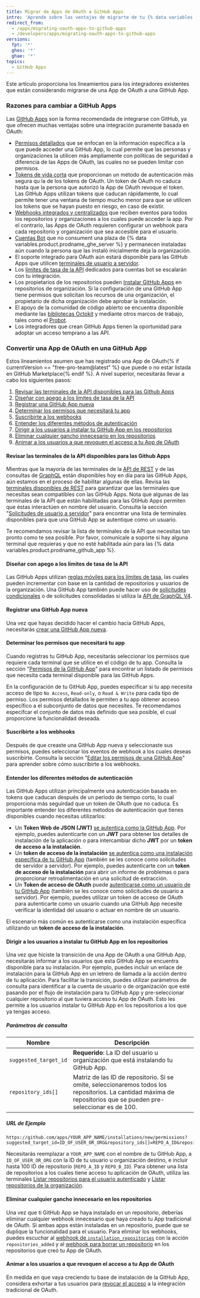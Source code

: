 ```yaml
---
title: Migrar de Apps de OAuth a GitHub Apps
intro: 'Aprende sobre las ventajas de migrarte de tu {% data variables.product.prodname_oauth_app %} a una {% data variables.product.prodname_github_app %} y sobre como migrar una {% data variables.product.prodname_oauth_app %} que no se encuentre listada en {% data variables.product.prodname_marketplace %}.'
redirect_from:
  - /apps/migrating-oauth-apps-to-github-apps
  - /developers/apps/migrating-oauth-apps-to-github-apps
versions:
  fpt: '*'
  ghes: '*'
  ghae: '*'
topics:
  - GitHub Apps
---
```

Este artículo proporciona los lineamientos para los integradores existentes que están considerando migrarse de una App de OAuth a una GitHub App.


### Razones para cambiar a GitHub Apps

Las [GitHub Apps](/apps/) son la forma recomendada de integrarse con GitHub, ya que ofrecen muchas ventajas sobre una integración puramente basada en OAuth:

- [Permisos detallados](/apps/differences-between-apps/#requesting-permission-levels-for-resources) que se enfocan en la información específica a la que puede acceder una GitHub App, lo cual permite que las personas y organizaciones la utilicen más ampliamente con políticas de seguridad a diferencia de las Apps de OAuth, las cuales no se pueden limitar con permisos.
- [Tokens de vida corta](/apps/differences-between-apps/#token-based-identification) que proporcionan un método de autenticación más segura qu la de los tokens de OAuth. Un token de OAuth no caduca hasta que la persona que autorizó la App de OAuth revoque el token. Las GitHub Apps utilizan tokens que caducan rápidamente, lo cual permite tener una ventana de tiempo mucho menor para que se utilicen los tokens que se hayan puesto en riesgo, en caso de existir.
- [Webhooks integrados y centralizados](/apps/differences-between-apps/#webhooks) que reciben eventos para todos los repositorios y organizaciones a los cuales puede acceder la app. Por el contrario, las Apps de OAuth requieren configurar un webhook para cada repositorio y organización que sea accesible para el usuario.
- [Cuentas Bot](/apps/differences-between-apps/#machine-vs-bot-accounts) que no consument una plaza de {% data variables.product.prodname_ghe_server %} y permanecen instaladas aún cuando la persona que las instaló inicialmente deja la organización.
- El soporte integrado para OAuth aún estará disponible para las GitHub Apps que utilicen [terminales de usuario a servidor](/apps/building-github-apps/identifying-and-authorizing-users-for-github-apps/).
- Los [límites de tasa de la API](/apps/building-github-apps/understanding-rate-limits-for-github-apps/) dedicados para cuentas bot se escalarán con tu integración.
- Los propietarios de los repositorios pueden [Instalar GitHub Apps](/apps/differences-between-apps/#who-can-install-github-apps-and-authorize-oauth-apps) en repositorios de organización. Si la configuración de una GitHub App tiene permisos que solicitan los recursos de una organización, el propietario de dicha organización debe aprobar la instalación.
- El apoyo de la comunidad de código abierto se encuentra disponible mediante las [bibliotecas Octokit](/v3/libraries/) y mediante otros marcos de trabajo, tales como el [Probot](https://probot.github.io/).
- Los integradores que crean GitHub Apps tienen la oportunidad para adoptar un acceso temprano a las API.

### Convertir una App de OAuth en una GitHub App

Estos lineamientos asumen que has registrado una App de OAuth{% if currentVersion == "free-pro-team@latest" %} que puede o no estar listada en GitHub Marketplace{% endif %}. A nivel superior, necesitarás llevar a cabo los siguientes pasos:

1. [Revisar las terminales de la API disponibles para las Github Apps](#review-the-available-api-endpoints-for-github-apps)
1. [Diseñar con apego a los límites de tasa de la API](#design-to-stay-within-api-rate-limits)
1. [Registrar una GitHub App nueva](#register-a-new-github-app)
1. [Determinar los permisos que necesitará tu app](#determine-the-permissions-your-app-requires)
1. [Suscribirte a los webhooks](#subscribe-to-webhooks)
1. [Entender los diferentes métodos de autenticación](#understand-the-different-methods-of-authentication)
1. [Dirigir a los usuarios a instalar tu GitHub App en los repositorios](#direct-users-to-install-your-github-app-on-repositories)
1. [Eliminar cualquier gancho innecesario en los repositorios](#remove-any-unnecessary-repository-hooks)
1. [Animar a los usuarios a que revoquen el acceso a tu App de OAuth](#encourage-users-to-revoke-access-to-your-oauth-app)

#### Revisar las terminales de la API disponibles para las Github Apps

Mientras que la mayoría de las terminales de la [API de REST](/v3) y de las consultas de [GraphQL](/v4) están disponibles hoy en día para las GitHub Apps, aún estamos en el proceso de habilitar algunas de ellas. Revisa las [terminales disponibles de REST](/v3/apps/available-endpoints/) para garantizar que las terminales que necesitas sean compatibles con las GitHub Apps. Nota que algunas de las terminales de la API que están habilitadas para las GtiHub Apps permiten que éstas interactúen en nombre del usuario. Consulta la sección "[Solicitudes de usuario a servidor](/apps/building-github-apps/identifying-and-authorizing-users-for-github-apps/#user-to-server-requests)" para encontrar una lista de terminales disponibles para que una GitHub App se autentique como un usuario.

Te recomendamos revisar la lista de terminales de la API que necesitas tan pronto como te sea posible. Por favor, comunícale a soporte si hay alguna terminal que requieras y que no esté habilitada aún para las {% data variables.product.prodname_github_app %}.

#### Diseñar con apego a los límites de tasa de la API

Las GitHub Apps utilizan [reglas móviles para los límites de tasa](/apps/building-github-apps/understanding-rate-limits-for-github-apps/), las cuales pueden incrementar con base en la cantidad de repositorios y usuarios de la organización. Una GitHub App también puede hacer uso de [solicitudes condicionales](/v3/#conditional-requests) o de solicitudes consolidadas si utiliza la [API de GraphQL V4](/v4/).

#### Registrar una GitHub App nueva

Una vez que hayas decidido hacer el cambio hacia GitHub Apps, necesitarás [crear una GitHub App nueva](/apps/building-github-apps/).

#### Determinar los permisos que necesitará tu app

Cuando registras tu GitHub App, necesitarás seleccionar los permisos que requiere cada terminal que se utilice en el código de tu app. Consulta la sección "[Permisos de la GitHub App](/v3/apps/permissions/)" para encontrar un listado de permisos que necesita cada terminal disponible para las GitHub Apps.

En la configuración de tu GitHub App, puedes especificar si tu app necesita acceso de tipo `No Access`, `Read-only`, o `Read & Write` para cada tipo de permiso. Los permisos detallados le permiten a tu app obtener acceso específico a el subconjunto de datos que necesites. Te recomendamos especifcar el conjunto de datos más definido que sea posible, el cual proporcione la funcionalidad deseada.

#### Suscribirte a los webhooks

Después de que creaste una GitHub App nueva y seleccionaste sus permisos, puedes seleccionar los eventos de webhook a los cuales deseas suscribirte. Consulta la sección "[Editar los permisos de una GitHub App](/apps/managing-github-apps/editing-a-github-app-s-permissions/)" para aprender sobre cómo suscribirte a los webhooks.

#### Entender los diferentes métodos de autenticación

Las GitHub Apps utilizan principalmente una autenticación basada en tokens que caducan después de un periodo de tiempo corto, lo cual proporciona más seguirdad que un token de OAuth que no caduca. Es importante entender los diferentes métodos de autenticación que tienes disponibles cuando necesitas utilizarlos:

* Un **Token Web de JSON (JWT)** [ se autentica como la GitHub App](/apps/building-github-apps/authenticating-with-github-apps/#authenticating-as-a-github-app). Por ejemplo, puedes autenticarte con un **JWT** para obtener los detalles de instalación de la aplicación o para intercambiar dicho **JWT** por un **token de acceso a la instalación**.
* Un **token de acceso de la instalación** [se autentica como una instalación específica de tu GitHub App](/apps/building-github-apps/authenticating-with-github-apps/#authenticating-as-an-installation) (también se les conoce como solicitudes de servidor a servidor). Por ejemplo, puedes autenticarte con un **token de acceso de la instalación** para abrir un informe de problemas o para proporcionar retroalimentación en una solicitud de extracción.
* Un **Token de acceso de OAuth** puede [autenticarse como un usuario de tu GitHub App](/apps/building-github-apps/identifying-and-authorizing-users-for-github-apps/#identifying-users-on-your-site) (también se les conoce como solicitudes de usuario a servidor). Por ejemplo, puedes utilizar un token de acceso de OAuth para autenticarte como un usuario cuando una GitHub App necesite verificar la identidad del usuario o actuar en nombre de un usuario.

El escenario más común es autenticarse como una instalación específica utilizando un **token de acceso de la instalación**.

#### Dirigir a los usuarios a instalar tu GitHub App en los repositorios

Una vez que hiciste la transición de una App de OAuth a una GitHub App, necesitarás informar a los usuarios que esta GitHub App se encuentra disponible para su instalación. Por ejemplo, puedes incluir un enlace de instalación para la GitHub App en un letrero de llamada a la acción dentro de tu aplicación. Para facilitar la transición, puedes utilizar parámetros de consulta para identificar a la cuenta de usuario o de organización que esté pasando por el flujo de instalación para tu GitHub App y pre-seleccionar cualquier repositorio al que tuviera acceso tu App de OAuth. Esto les permite a los usuarios instalar tu GitHub App en los repositorios a los que ya tengas acceso.

##### Parámetros de consulta

| Nombre                | Descripción                                                                                                                                                       |
| --------------------- | ----------------------------------------------------------------------------------------------------------------------------------------------------------------- |
| `suggested_target_id` | **Requerido**: La ID del usuario u organización que está instalando tu GitHub App.                                                                                |
| `repository_ids[]`    | Matriz de las ID de repositorio. Si se omite, seleccionaremos todos los repositorios. La cantidad máxima de repositorios que se pueden pre-seleccionar es de 100. |

##### URL de Ejemplo
```
https://github.com/apps/YOUR_APP_NAME/installations/new/permissions?suggested_target_id=ID_OF_USER_OR_ORG&repository_ids[]=REPO_A_ID&repository_ids[]=REPO_B_ID
```

Necesitarás reemplazar a `YOUR_APP_NAME` con el nombre de tu GitHub App, a `ID_OF_USER_OR_ORG` con la ID de tu usuario u organización destino, e incluir hasta 100 ID de repositorio (`REPO_A_ID` y `REPO_B_ID`). Para obtener una lista de repositorios a los cuales tiene acceso tu aplicación de OAuth, utiliza las terminales [Listar repositorios para el usuario autenticado](/v3/repos/#list-repositories-for-the-authenticated-user) y [Listar repositorios de la organización](/v3/repos/#list-organization-repositories).

#### Eliminar cualquier gancho innecesario en los repositorios

Una vez que ti GitHub App se haya instalado en un repositorio, deberías eliminar cualquier webhook innecesario que haya creado tu App tradicional de OAuth. Si ambas apps están instaladas en un repositorio, puede que se duplique la funcionalidad para el usuario. Para eliminar los webhooks, puedes escuchar al [webhook de `installation_repositories`](/webhooks/event-payloads/#installation_repositories) con la acción `repositories_added` y al [webhook para borrar un repositorio](/v3/repos/hooks/#delete-a-repository-webhook) en los repositorios que creó tu App de OAuth.

#### Animar a los usuarios a que revoquen el acceso a tu App de OAuth

En medida en que vaya creciendo tu base de instalación de la GitHub App, considera exhortar a tus usuarios para [revocar el acceso](/articles/authorizing-oauth-apps/) a la integración tradicional de OAuth.
